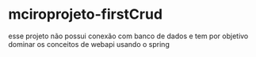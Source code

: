 # mciroprojeto-firstCrud
esse projeto não possui conexão com banco de dados e tem por objetivo dominar os conceitos de webapi usando o spring
